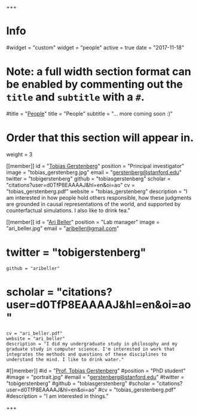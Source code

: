 +++
# Info
#widget = "custom"
widget = "people"
active = true
date = "2017-11-18"

# Note: a full width section format can be enabled by commenting out the `title` and `subtitle` with a `#`.
#title = "[People](/member)"
title = "People"
subtitle = "... more coming soon :)"

# Order that this section will appear in.
weight = 3

[[member]]
	id = "[Tobias Gerstenberg](member/tobias_gerstenberg/)"
	position = "Principal investigator"
	image = "tobias_gerstenberg.jpg"
	email = "gerstenberg@stanford.edu"
	twitter = "tobigerstenberg"
	github = "tobiasgerstenberg"
	scholar = "citations?user=d0TfP8EAAAAJ&hl=en&oi=ao"
	cv = "tobias_gerstenberg.pdf"
	website = "tobias_gerstenberg"
	description = "I am interested in how people hold others responsible, how these judgments are grounded in causal representations of the world, and supported by counterfactual simulations. I also like to drink tea."

[[member]]
	id = "[Ari Beller](/member/ari_beller)"
	position = "Lab manager"
    image = "ari_beller.jpg"
	email = "aribeller@gmail.com"
#	twitter = "tobigerstenberg"
	github = "aribeller"
#	scholar = "citations?user=d0TfP8EAAAAJ&hl=en&oi=ao"
	cv = "ari_beller.pdf"
	website = "ari_beller"
	description = "I did my undergraduate study in philosophy and my graduate study in computer science. I'm interested in work that integrates the methods and questions of these disciplines to understand the mind. I like to drink water."

#[[member]]
	#id = "[Prof. Tobias Gerstenberg](/member/tobias_gerstenberg)"
	#position = "PhD student"
	#image = "portrait.jpg"
	#email = "gerstenberg@stanford.edu"
	#twitter = "tobigerstenberg"
	#github = "tobiasgerstenberg"
	#scholar = "citations?user=d0TfP8EAAAAJ&hl=en&oi=ao"
	#cv = "tobias_gerstenberg.pdf"
	#description = "I am interested in things."

+++
